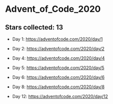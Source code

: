 # Advent_of_Code_2020

## Stars collected: 13

* Day 1: https://adventofcode.com/2020/day/1

* Day 2: https://adventofcode.com/2020/day/2

* Day 4: https://adventofcode.com/2020/day/4

* Day 5: https://adventofcode.com/2020/day/5

* Day 6: https://adventofcode.com/2020/day/6

* Day 8: https://adventofcode.com/2020/day/8

* Day 12: https://adventofcode.com/2020/day/12
